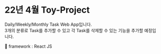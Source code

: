 # 22년 4월 Toy-Project
Daily/Weekly/Monthly Task Web App입니다.<br />
3개의 분류로 Task를 추가할 수 있고 각 Task를 삭제할 수 있는 기능을 추가할 예정입니다.<br />

🚀 framework : React JS

